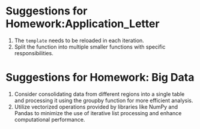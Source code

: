 # Suggestions for Homework:Application_Letter

1. The `template` needs to be reloaded in each iteration.
2. Split the function into multiple smaller functions with specific responsibilities.

# Suggestions for Homework: Big Data

1. Consider consolidating data from different regions into a single table and processing it using the groupby function for more efficient analysis.
2. Utilize vectorized operations provided by libraries like NumPy and Pandas to minimize the use of iterative list processing and enhance computational performance.
